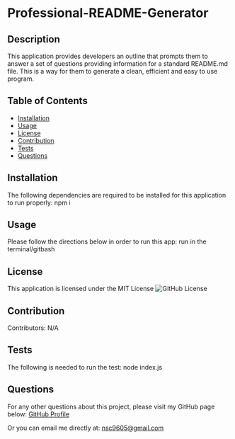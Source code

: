 
  
  # Professional-README-Generator
  

  ## Description
  This application provides developers an outline that prompts them to answer a set of questions providing information for a standard README.md file. This is a way for them to generate a clean, efficient and easy to use program.

  ## Table of Contents
  
  * [Installation](#installation)
  * [Usage](#usage)
  * [License](#license)
  * [Contribution](#contribution)
  * [Tests](#tests)
  * [Questions](#questions)
 

  ## Installation
  The following dependencies are required to be installed for this application to run properly:
      npm i

  ## Usage
  Please follow the directions below in order to run this app:
      run in the terminal/gitbash

  ## License
  This application is licensed under the MIT License
      ![GitHub License](https://img.shields.io/badge/license-MIT-orange.svg)

  ## Contribution
  Contributors:
      N/A
    
  ## Tests
  The following is needed to run the test: 
      node index.js
    
  ## Questions
  For any other questions about this project, please visit my GitHub page below:
      [GitHub Profile](https://github.com/nsc9605/Professional-README-Generator)
    
  Or you can email me directly at: nsc9605@gmail.com
  
